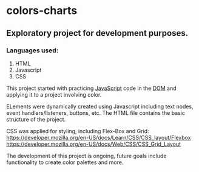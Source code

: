 # colors-charts
## Exploratory project for development purposes.

### Languages used:
1. HTML 
2. Javascript
3. CSS


This project started with practicing [JavaScript](https://developer.mozilla.org/en-US/docs/Web/JavaScript) code in the [DOM](https://developer.mozilla.org/en-US/docs/Web/API/Document_Object_Model) and applying it to a project involving color.

ELements were dynamically created using Javascript including text nodes, event handlers/listeners, buttons, etc. The HTML file contains the basic structure of the project. 

CSS was applied for styling, including Flex-Box and Grid:
  https://developer.mozilla.org/en-US/docs/Learn/CSS/CSS_layout/Flexbox
  https://developer.mozilla.org/en-US/docs/Web/CSS/CSS_Grid_Layout

The development of this project is ongoing, future goals include functionality to create color palettes and more.



